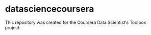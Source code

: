 # datasciencecoursera
This repository was created for the Coursera Data Scientist's Toolbox project.

